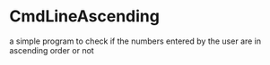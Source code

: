 # CmdLineAscending
a simple program to check if the numbers entered by the user are in ascending order or not
